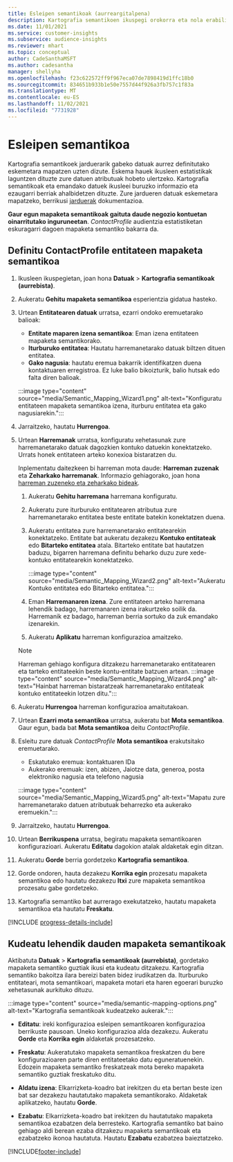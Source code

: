 ```yaml
---
title: Esleipen semantikoak (aurreargitalpena)
description: Kartografia semantikoen ikuspegi orokorra eta nola erabili.
ms.date: 11/01/2021
ms.service: customer-insights
ms.subservice: audience-insights
ms.reviewer: mhart
ms.topic: conceptual
author: CadeSanthaMSFT
ms.author: cadesantha
manager: shellyha
ms.openlocfilehash: f23c622572ff9f967eca07de7898419d1ffc18b0
ms.sourcegitcommit: 834651b933b1e50e7557d44f926a3fb757c1f83a
ms.translationtype: MT
ms.contentlocale: eu-ES
ms.lasthandoff: 11/02/2021
ms.locfileid: "7731928"
---
```

# <a name="semantic-mappings"></a>Esleipen semantikoa

Kartografia semantikoek jarduerarik gabeko datuak aurrez definitutako eskemetara mapatzen uzten dizute. Eskema hauek ikusleen estatistikak laguntzen dituzte zure datuen atributuak hobeto ulertzeko. Kartografia semantikoak eta emandako datuek ikusleei buruzko informazio eta ezaugarri berriak ahalbidetzen dituzte. Zure jardueren datuak eskemetara mapatzeko, berrikusi [jarduerak](activities.md) dokumentazioa.

**Gaur egun mapaketa semantikoak gaituta daude negozio kontuetan oinarritutako inguruneetan**. *ContactProfile* audientzia estatistiketan eskuragarri dagoen mapaketa semantiko bakarra da.

## <a name="define-a-contactprofile-semantic-entity-mapping"></a>Definitu ContactProfile entitateen mapaketa semantikoa

1. Ikusleen ikuspegietan, joan hona **Datuak** > **Kartografia semantikoak (aurrebista)**.

1. Aukeratu **Gehitu mapaketa semantikoa** esperientzia gidatua hasteko.

1. Urtean **Entitatearen datuak** urratsa, ezarri ondoko eremuetarako balioak:

   - **Entitate maparen izena semantikoa**: Eman izena entitateen mapaketa semantikorako.
   - **Iturburuko entitatea**: Hautatu harremanetarako datuak biltzen dituen entitatea.
   - **Gako nagusia**: hautatu eremua bakarrik identifikatzen duena kontaktuaren erregistroa. Ez luke balio bikoizturik, balio hutsak edo falta diren balioak.

   :::image type="content" source="media/Semantic_Mapping_Wizard1.png" alt-text="Konfiguratu entitateen mapaketa semantikoa izena, iturburu entitatea eta gako nagusiarekin.":::

1. Jarraitzeko, hautatu **Hurrengoa**.

1. Urtean **Harremanak** urratsa, konfiguratu xehetasunak zure harremanetarako datuak dagozkien kontuko datuekin konektatzeko. Urrats honek entitateen arteko konexioa bistaratzen du.  

   Inplementatu daitezkeen bi harreman mota daude: **Harreman zuzenak** eta **Zeharkako harremanak**. Informazio gehiagorako, joan hona [harreman zuzeneko eta zeharkako bideak](relationships.md#relationship-paths).

   1. Aukeratu **Gehitu harremana** harremana konfiguratu.
   1. Aukeratu zure iturburuko entitatearen atributua zure harremanetarako entitatea beste entitate batekin konektatzen duena.
   1. Aukeratu entitatea zure harremanetarako entitatearekin konektatzeko. Entitate bat aukeratu dezakezu **Kontuko entitateak** edo **Bitarteko entitatea** atala. Bitarteko entitate bat hautatzen baduzu, bigarren harremana definitu beharko duzu zure xede-kontuko entitatearekin konektatzeko.

      :::image type="content" source="media/Semantic_Mapping_Wizard2.png" alt-text="Aukeratu Kontuko entitatea edo Bitarteko entitatea.":::

   1. Eman **Harremanaren izena**. Zure entitateen arteko harremana lehendik badago, harremanaren izena irakurtzeko soilik da. Harremanik ez badago, harreman berria sortuko da zuk emandako izenarekin.
   1. Aukeratu **Aplikatu** harreman konfigurazioa amaitzeko.

   > [!NOTE]
   > Harreman gehiago konfigura ditzakezu harremanetarako entitatearen eta tarteko entitateekin beste kontu-entitate batzuen artean.
   >  :::image type="content" source="media/Semantic_Mapping_Wizard4.png" alt-text="Hainbat harreman bistaratzeak harremanetarako entitateak kontuko entitateekin lotzen ditu.":::

1. Aukeratu **Hurrengoa** harreman konfigurazioa amaitutakoan.

1. Urtean **Ezarri mota semantikoa** urratsa, aukeratu bat **Mota semantikoa**. Gaur egun, bada bat **Mota semantikoa** deitu *ContactProfile*.

1. Esleitu zure datuak *ContactProfile* **Mota semantikoa** erakutsitako eremuetarako.
   - Eskatutako eremua: kontaktuaren IDa
   - Aukerako eremuak: izen, abizen, Jaiotze data, generoa, posta elektroniko nagusia eta telefono nagusia

   :::image type="content" source="media/Semantic_Mapping_Wizard5.png" alt-text="Mapatu zure harremanetarako datuen atributuak beharrezko eta aukerako eremuekin.":::

1. Jarraitzeko, hautatu **Hurrengoa**.

1. Urtean **Berrikuspena** urratsa, begiratu mapaketa semantikoaren konfigurazioari. Aukeratu **Editatu** dagokion atalak aldaketak egin ditzan.

1. Aukeratu **Gorde** berria gordetzeko **Kartografia semantikoa**.

1. Gorde ondoren, hauta dezakezu **Korrika egin** prozesatu mapaketa semantikoa edo hautatu dezakezu **Itxi** zure mapaketa semantikoa prozesatu gabe gordetzeko.

1. Kartografia semantiko bat aurrerago exekutatzeko, hautatu mapaketa semantikoa eta hautatu **Freskatu**.

[!INCLUDE [progress-details-include](../includes/progress-details-pane.md)]

## <a name="manage-existing-semantic-mappings"></a>Kudeatu lehendik dauden mapaketa semantikoak

Aktibatuta **Datuak** > **Kartografia semantikoak (aurrebista)**, gordetako mapaketa semantiko guztiak ikusi eta kudeatu ditzakezu. Kartografia semantiko bakoitza ilara bereizi baten bidez irudikatzen da. Iturburuko entitateari, mota semantikoari, mapaketa motari eta haren egoerari buruzko xehetasunak aurkituko dituzu.

:::image type="content" source="media/semantic-mapping-options.png" alt-text="Kartografia semantikoak kudeatzeko aukerak.":::

- **Editatu**: ireki konfigurazioa esleipen semantikoaren konfigurazioa berrikuste pausoan. Uneko konfigurazioa alda dezakezu. Aukeratu **Gorde** eta **Korrika egin** aldaketak prozesatzeko.

- **Freskatu**: Aukeratutako mapaketa semantikoa freskatzen du bere konfigurazioaren parte diren entitateetako datu eguneratuenekin. Edozein mapaketa semantiko freskatzeak mota bereko mapaketa semantiko guztiak freskatuko ditu.

- **Aldatu izena**: Elkarrizketa-koadro bat irekitzen du eta bertan beste izen bat sar dezakezu hautatutako mapaketa semantikorako. Aldaketak aplikatzeko, hautatu **Gorde**.

- **Ezabatu**: Elkarrizketa-koadro bat irekitzen du hautatutako mapaketa semantikoa ezabatzen dela berresteko. Kartografia semantiko bat baino gehiago aldi berean ezaba ditzakezu mapaketa semantikoak eta ezabatzeko ikonoa hautatuta. Hautatu **Ezabatu** ezabatzea baieztatzeko.


[!INCLUDE[footer-include](../includes/footer-banner.md)]
